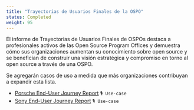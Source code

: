 ```yaml
---
title: "Trayectorias de Usuarios Finales de la OSPO"
status: Completed
weight: 95
---
```


El informe de Trayectorias de Usuarios Finales de OSPOs destaca a profesionales activos de las Open Source Program Offices y demuestra cómo sus organizaciones aumentan su conocimiento sobre open source y se benefician de construir una visión estratégica y compromiso en torno al open source a través de una OSPO.

Se agregarán casos de uso a medida que más organizaciones contribuyan a expandir esta lista.

* [Porsche End-User Journey Report](https://github.com/todogroup/ospology/files/14300430/Porsche-enduser-OSPOCaseStudy.pdf) `🎙 Use-case`
* [Sony End-User Journey Report](https://github.com/todogroup/ospology/files/13006962/sony_end-user-OSPOCaseStudy.pdf) `🎙 Use-case`
